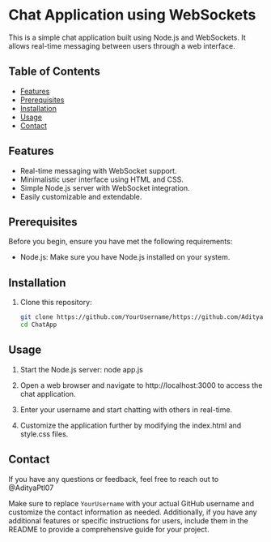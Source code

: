 # Chat Application using WebSockets

This is a simple chat application built using Node.js and WebSockets. It allows real-time messaging between users through a web interface.

## Table of Contents
- [Features](#features)
- [Prerequisites](#prerequisites)
- [Installation](#installation)
- [Usage](#usage)
- [Contact](#contact)

## Features
- Real-time messaging with WebSocket support.
- Minimalistic user interface using HTML and CSS.
- Simple Node.js server with WebSocket integration.
- Easily customizable and extendable.

## Prerequisites
Before you begin, ensure you have met the following requirements:
- Node.js: Make sure you have Node.js installed on your system.

## Installation
1. Clone this repository:
   ```bash
   git clone https://github.com/YourUsername/https://github.com/AdityaPtl07/ChatApp.git
   cd ChatApp

## Usage
1. Start the Node.js server:
node app.js

2. Open a web browser and navigate to http://localhost:3000 to access the chat application.

3. Enter your username and start chatting with others in real-time.

4. Customize the application further by modifying the index.html and style.css files.

## Contact
If you have any questions or feedback, feel free to reach out to @AdityaPtl07

Make sure to replace `YourUsername` with your actual GitHub username and customize the contact information as needed. Additionally, if you have any additional features or specific instructions for users, include them in the README to provide a comprehensive guide for your project.
